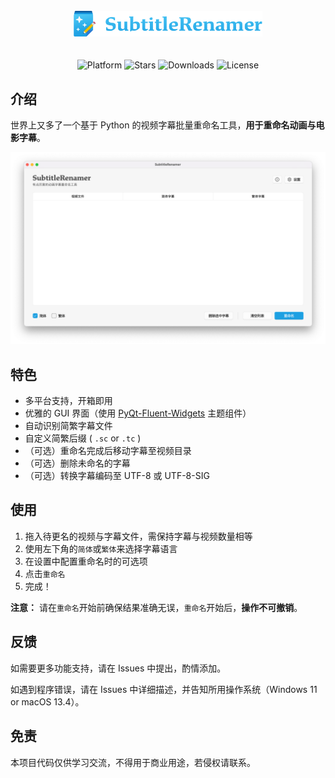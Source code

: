 <p align="center">
    <img src="image/logo.png" width=60%/ alt="SubtitleRenamer" style="margin: 35px 0 20px 0">
    <br>
    <div align="center">
        <img src="https://img.shields.io/badge/platform-Windows%20%7C%20macOS%20%7C%20Linux-2BADE9" alt="Platform">
        <img src="https://img.shields.io/github/stars/nuthx/subtitle-renamer?color=2BADE9" alt="Stars">
        <img src="https://img.shields.io/github/downloads/nuthx/subtitle-renamer/total?color=2BADE9" alt="Downloads">
        <img src="https://img.shields.io/github/license/nuthx/subtitle-renamer?color=2BADE9" alt="License">
    </div>
</p>



## 介绍

世界上又多了一个基于 Python 的视频字幕批量重命名工具，**用于重命名动画与电影字幕**。

<p align="center">
    <img src="image/screenshot.png" alt="SubtitleRenamer">
</p>

## 特色

- 多平台支持，开箱即用
- 优雅的 GUI 界面（使用 [PyQt-Fluent-Widgets](https://github.com/zhiyiYo/PyQt-Fluent-Widgets) 主题组件）
- 自动识别简繁字幕文件
- 自定义简繁后缀 ( `.sc` or `.tc` )
- （可选）重命名完成后移动字幕至视频目录
- （可选）删除未命名的字幕
- （可选）转换字幕编码至 UTF-8 或 UTF-8-SIG

## 使用

1. 拖入待更名的视频与字幕文件，需保持字幕与视频数量相等
2. 使用左下角的`简体`或`繁体`来选择字幕语言
3. 在设置中配置重命名时的可选项
4. 点击`重命名`
5. 完成！

**注意：** 请在`重命名`开始前确保结果准确无误，`重命名`开始后，**操作不可撤销**。

## 反馈

如需要更多功能支持，请在 Issues 中提出，酌情添加。

如遇到程序错误，请在 Issues 中详细描述，并告知所用操作系统（Windows 11 or macOS 13.4）。

## 免责

本项目代码仅供学习交流，不得用于商业用途，若侵权请联系。
